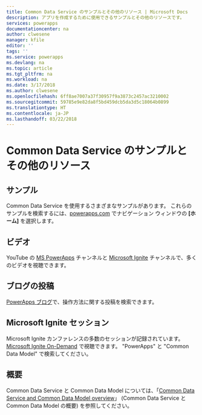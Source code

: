 ```yaml
---
title: Common Data Service のサンプルとその他のリソース | Microsoft Docs
description: アプリを作成するために使用できるサンプルとその他のリソースです。
services: powerapps
documentationcenter: na
author: clwesene
manager: kfile
editor: ''
tags: ''
ms.service: powerapps
ms.devlang: na
ms.topic: article
ms.tgt_pltfrm: na
ms.workload: na
ms.date: 3/17/2018
ms.author: clwesene
ms.openlocfilehash: 6ff8ae7007a37f30957f9a3873c2457ac3210002
ms.sourcegitcommit: 59785e9e82da8f5bd459dcb5da3d5c18064b0899
ms.translationtype: HT
ms.contentlocale: ja-JP
ms.lasthandoff: 03/22/2018
---
```

# <a name="samples-and-other-resources--for-the-common-data-service"></a>Common Data Service のサンプルとその他のリソース
## <a name="samples"></a>サンプル
Common Data Service を使用するさまざまなサンプルがあります。 これらのサンプルを検索するには、[powerapps.com](https://web.powerapps.com) でナビゲーション ウィンドウの **[ホーム]** を選択します。

## <a name="videos"></a>ビデオ
YouTube の [MS PowerApps](https://www.youtube.com/channel/UCGfWR2ekfRFckLjev6eQYLg) チャンネルと [Microsoft Ignite](https://www.youtube.com/channel/UCrhJmfAGQ5K81XQ8_od1iTg) チャンネルで、多くのビデオを視聴できます。

## <a name="blog-posts"></a>ブログの投稿
[PowerApps ブログ](https://powerapps.microsoft.com/blog/)で、操作方法に関する投稿を検索できます。

## <a name="microsoft-ignite-sessions"></a>Microsoft Ignite セッション
Microsoft Ignite カンファレンスの多数のセッションが記録されています。[Microsoft Ignite On-Demand](https://myignite.microsoft.com/videos) で視聴できます。 "PowerApps" と "Common Data Model" で検索してください。

## <a name="overview"></a>概要
Common Data Service と Common Data Model については、「[Common Data Service and Common Data Model overview](https://docs.microsoft.com/common-data-service/entity-reference/security-model)」 (Common Data Service と Common Data Model の概要) を参照してください。

